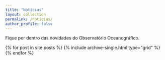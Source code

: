 ```yaml
---
title: "Notícias"
layout: collection
permalink: /noticias/
author_profile: false
---
```


Fique por dentro das novidades do Observatório Oceanográfico.

{% for post in site.posts %}
  {% include archive-single.html type="grid" %}
{% endfor %}
